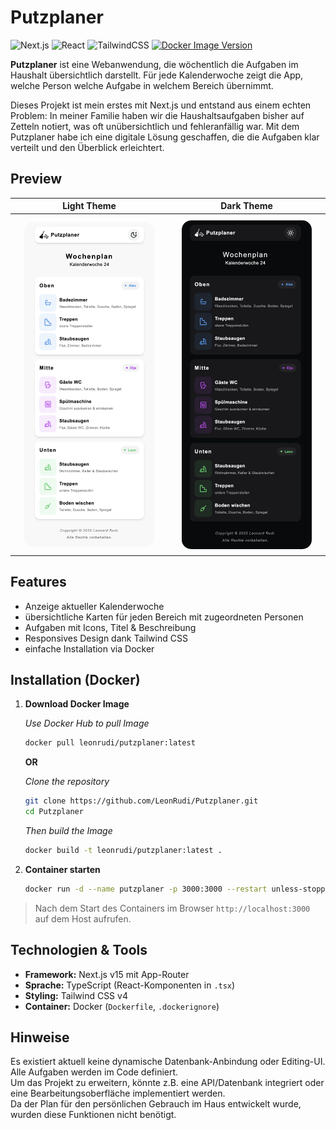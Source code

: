 # Putzplaner
![Next.js](https://img.shields.io/badge/Next.js-black?logo=next.js&logoColor=white) ![React](https://img.shields.io/badge/react-20232a.svg?logo=react&logoColor=61DAFB) ![TailwindCSS](https://img.shields.io/badge/tailwindcss-%2338B2AC.svg?logo=tailwind-css&logoColor=white) [![Docker Image Version](https://img.shields.io/docker/v/leonrudi/putzplaner?label=docker%20hub)](#)

**Putzplaner** ist eine Webanwendung, die wöchentlich die Aufgaben im Haushalt übersichtlich darstellt.
Für jede Kalenderwoche zeigt die App, welche Person welche Aufgabe in welchem Bereich übernimmt.

Dieses Projekt ist mein erstes mit Next.js und entstand aus einem echten Problem: In meiner Familie haben wir die Haushaltsaufgaben bisher auf Zetteln notiert, was oft unübersichtlich und fehleranfällig war. Mit dem Putzplaner habe ich eine digitale Lösung geschaffen, die die Aufgaben klar verteilt und den Überblick erleichtert.

## Preview

<table style="width: 100%; table-layout: fixed; border-collapse: collapse;">
  <thead>
    <tr>
      <th style="text-align: center;">Light Theme</th>
      <th style="text-align: center;">Dark Theme</th>
    </tr>
  </thead>
 <tbody>
    <tr>
      <td style="padding: 10px;">
        <img src="media/Light.png" alt="Light Theme" style="display: block; margin: 0 auto; width: 90%; max-width: 300px; border-radius: 15px;">
      </td>
      <td style="padding: 10px;">
        <img src="media/Dark.png" alt="Dark Theme" style="display: block; margin: 0 auto; width: 90%; max-width: 300px; border-radius: 15px;">
      </td>
    </tr>
  </tbody>
</table>


## Features
- Anzeige aktueller Kalenderwoche  
- übersichtliche Karten für jeden Bereich mit zugeordneten Personen  
- Aufgaben mit Icons, Titel & Beschreibung  
- Responsives Design dank Tailwind CSS  
- einfache Installation via Docker

## Installation (Docker)
1. **Download Docker Image**
    
    *Use Docker Hub to pull Image*
    ```bash
    docker pull leonrudi/putzplaner:latest
    ```

    **OR**

    *Clone the repository*
    ```bash
    git clone https://github.com/LeonRudi/Putzplaner.git
    cd Putzplaner
    ```
    *Then build the Image*
    ```bash
    docker build -t leonrudi/putzplaner:latest .      
    ```  
2. **Container starten**
     ```bash
    docker run -d --name putzplaner -p 3000:3000 --restart unless-stopped leonrudi/putzplaner:latest
     ```

> Nach dem Start des Containers im Browser `http://localhost:3000` auf dem Host aufrufen.

## Technologien & Tools

- **Framework:** Next.js v15 mit App-Router
- **Sprache:** TypeScript (React-Komponenten in `.tsx`) 
- **Styling:** Tailwind CSS v4 
- **Container:** Docker (`Dockerfile`, `.dockerignore`)  

## Hinweise

Es existiert aktuell keine dynamische Datenbank-Anbindung oder Editing-UI. Alle Aufgaben werden im Code definiert.  
Um das Projekt zu erweitern, könnte z.B. eine API/Datenbank integriert oder eine Bearbeitungsoberfläche implementiert werden.  
Da der Plan für den persönlichen Gebrauch im Haus entwickelt wurde, wurden diese Funktionen nicht benötigt.
